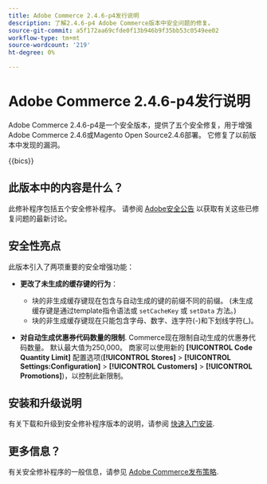 ```yaml
---
title: Adobe Commerce 2.4.6-p4发行说明
description: 了解2.4.6-p4 Adobe Commerce版本中安全问题的修复。
source-git-commit: a5f172aa69cfde0f13b946b9f35bb53c0549ee02
workflow-type: tm+mt
source-wordcount: '219'
ht-degree: 0%

---
```



# Adobe Commerce 2.4.6-p4发行说明

Adobe Commerce 2.4.6-p4是一个安全版本，提供了五个安全修复，用于增强Adobe Commerce 2.4.6或Magento Open Source2.4.6部署。 它修复了以前版本中发现的漏洞。

{{bics}}

## 此版本中的内容是什么？

此修补程序包括五个安全修补程序。 请参阅 [Adobe安全公告](https://helpx.adobe.com/security/products/magento/apsb24-03.html) 以获取有关这些已修复问题的最新讨论。

## 安全性亮点

此版本引入了两项重要的安全增强功能：

* **更改了未生成的缓存键的行为**：

   * 块的非生成缓存键现在包含与自动生成的键的前缀不同的前缀。 (未生成缓存键是通过template指令语法或 `setCacheKey` 或 `setData` 方法。)
   * 块的非生成缓存键现在只能包含字母、数字、连字符(-)和下划线字符(_)。  <!-- AC-9831 -->

* **对自动生成优惠券代码数量的限制**. Commerce现在限制自动生成的优惠券代码数量。 默认最大值为250,000。 商家可以使用新的 **[!UICONTROL Code Quantity Limit]** 配置选项(**[!UICONTROL Stores]** > **[!UICONTROL Settings:Configuration]** > **[!UICONTROL Customers]** > **[!UICONTROL Promotions]**)，以控制此新限制。 <!-- AC-8753 -->

## 安装和升级说明

有关下载和升级到安全修补程序版本的说明，请参阅 [快速入门安装](../../../installation/composer.md).

## 更多信息？

有关安全修补程序的一般信息，请参见 [Adobe Commerce发布策略](https://experienceleague.adobe.com/docs/commerce-operations/release/planning/versioning-policy.html?lang=en#security-patch-release).
